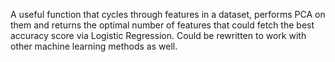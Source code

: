 A useful function that cycles through features in a dataset, performs PCA on them and returns the optimal number of features that could fetch the best accuracy score via Logistic Regression. Could be rewritten to work with other machine learning methods as well. 

